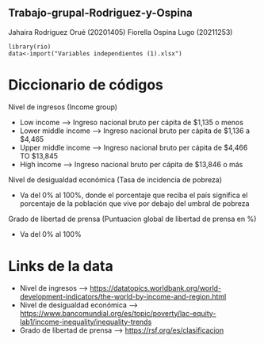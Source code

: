 ## Trabajo-grupal-Rodriguez-y-Ospina
Jahaira Rodriguez Orué (20201405) Fiorella Ospina Lugo (20211253)


```{r}
library(rio)
data<-import("Variables independientes (1).xlsx")
```

# Diccionario de códigos
Nivel de ingresos (Income group)
* Low income --> Ingreso nacional bruto per cápita de $1,135 o menos 
* Lower middle income --> Ingreso nacional bruto per cápita de $1,136 a $4,465 
* Upper middle income --> Ingreso nacional bruto per cápita de $4,466 TO $13,845
* High income --> Ingreso nacional bruto per cápita de $13,846 o más

Nivel de desigualdad económica (Tasa de incidencia de pobreza)
* Va del 0% al 100%, donde el porcentaje que reciba el país significa el porcentaje de la población que vive por debajo del umbral de pobreza

Grado de libertad de prensa (Puntuacion global de libertad de prensa en %)
* Va del 0% al 100%

# Links de la data
* Nivel de ingresos --> https://datatopics.worldbank.org/world-development-indicators/the-world-by-income-and-region.html 
* Nivel de desigualdad económica --> https://www.bancomundial.org/es/topic/poverty/lac-equity-lab1/income-inequality/inequality-trends
* Grado de libertad de prensa --> https://rsf.org/es/clasificacion
